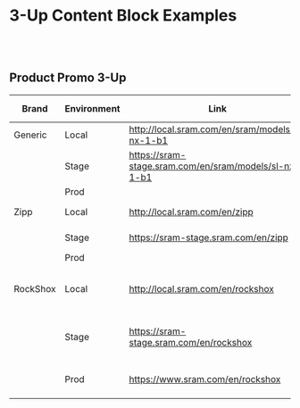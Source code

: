 # 3-Up Content Block Examples

<br><br>

## Product Promo 3-Up

| Brand    | Environment | Link                                                  | Block Name               |
| -------- | ----------- | ----------------------------------------------------- | ------------------------ |
| Generic  | Local       | http://local.sram.com/en/sram/models/sl-nx-1-b1       | Dan Test                 |
|          | Stage       | https://sram-stage.sram.com/en/sram/models/sl-nx-1-b1 | Dan Test                 |
|          | Prod        |                                                       |                          |
| Zipp     | Local       | http://local.sram.com/en/zipp                         | Bicycle Essentials       |
|          | Stage       | https://sram-stage.sram.com/en/zipp                   | Bicycle Essentials       |
|          | Prod        |                                                       |                          |
| RockShox | Local       | http://local.sram.com/en/rockshox                     | New Must Haves - Why Not |
|          | Stage       | https://sram-stage.sram.com/en/rockshox               | New Must Haves - Why Not |
|          | Prod        | https://www.sram.com/en/rockshox                      | New Must Haves           |

